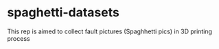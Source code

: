 # spaghetti-datasets
This rep is aimed to collect fault pictures (Spaghhetti pics) in 3D printing process
